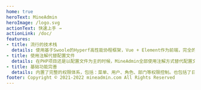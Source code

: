 ```yaml
---
home: true
heroText: MineAdmin
heroImage: /logo.svg
actionText: 快速上手 →
actionLink: /doc/
features:
- title: 流行的技术栈
  details: 使用基于Swoole的Hyperf高性能协程框架，Vue + Element作为前端，完全的前后端分离。PHP以常驻内存方式运行，大大提高了安全和性能。并且Hyperf框架提供了Mysql、Redis连接池等特性，让PHP焕然一新
- title: 使用注解代替配置文件
  details: 在PHP项目还是以配置文件为主的时候，MineAdmin全部使用注解方式替代配置文件，极大提高开发效率。路由、身份验证、权限控制、操作日志、事务等都以注解方式实现，后面还会增加更多注解替代传统配置文件
- title: 基础功能完善
  details: 内置了完整的权限体系，包括：菜单、用户、角色、部门等权限控制。也包括了日常的系统监控、字典代码、数据表维护。还有开发利器：在线表设计器、代码生成器等功能。
footer: Copyright © 2021-2022 mineadmin.com All Rights Reserved
---
```



<style>
body .home .hero img {
    max-height: 130px;
}
</style>